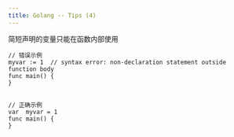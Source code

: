 ```yaml
---
title: Golang -- Tips (4)
---
```


简短声明的变量只能在函数内部使用
```
// 错误示例
myvar := 1	// syntax error: non-declaration statement outside function body
func main() {
}


// 正确示例
var  myvar = 1
func main() {
}

```

